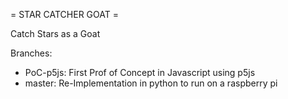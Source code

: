 = STAR CATCHER GOAT =

Catch Stars as a Goat

Branches:
- PoC-p5js: First Prof of Concept in Javascript using p5js
- master: Re-Implementation in python to run on a raspberry pi
